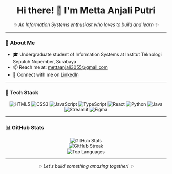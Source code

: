 <h1 align="center">Hi there! 👋 I'm Metta Anjali Putri</h1>

<p align="center">
  <i>✨ An Information Systems enthusiast who loves to build and learn ✨</i>
</p>

---

### 💫 About Me

- 🎓 Undergraduate student of Information Systems at Institut Teknologi Sepuluh Nopember, Surabaya  
- 📫 Reach me at: [mettaanjali3055@gmail.com](mailto:mettaanjali3055@gmail.com)  
- 🔗 Connect with me on [LinkedIn](https://www.linkedin.com/in/metta-anjali-putri)

---

### 🧰 Tech Stack

<p align="center">
  <img src="https://img.shields.io/badge/HTML5-E34F26?logo=html5&logoColor=white" alt="HTML5" />
  <img src="https://img.shields.io/badge/CSS3-1572B6?logo=css3&logoColor=white" alt="CSS3" />
  <img src="https://img.shields.io/badge/JavaScript-F7DF1E?logo=javascript&logoColor=black" alt="JavaScript" />
  <img src="https://img.shields.io/badge/TypeScript-3178C6?logo=typescript&logoColor=white" alt="TypeScript" />
  <img src="https://img.shields.io/badge/React-20232A?logo=react&logoColor=61DAFB" alt="React" />
  <img src="https://img.shields.io/badge/Python-3776AB?logo=python&logoColor=white" alt="Python" />
  <img src="https://img.shields.io/badge/Java-007396?logo=java&logoColor=white" alt="Java" />
  <img src="https://img.shields.io/badge/Streamlit-FF4B4B?logo=streamlit&logoColor=white" alt="Streamlit" />
  <img src="https://img.shields.io/badge/Figma-F24E1E?logo=figma&logoColor=white" alt="Figma" />
</p>

---

### 📊 GitHub Stats

<p align="center">
  <img src="https://github-readme-stats.vercel.app/api?username=polydeuces30&show_icons=true&theme=github_dark" alt="GitHub Stats" />
  <br/>
  <img src="https://github-readme-streak-stats.herokuapp.com/?user=polydeuces30&theme=dark&hide_border=false&date_format=M%20j%5B%2C%20Y%5D" alt="GitHub Streak" />
  <br/>
  <img src="https://github-readme-stats.vercel.app/api/top-langs/?username=polydeuces30&layout=compact&theme=github_dark" alt="Top Languages" />
</p>

---

<p align="center">
  <em>✨ Let's build something amazing together! ✨</em>
</p>
